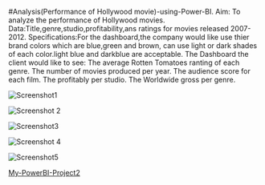 #Analysis(Performance of Hollywood movie)-using-Power-BI.
Aim: To analyze the performance of Hollywood movies.
Data:Title,genre,studio,profitability,ans ratings for movies released 2007-2012.
Specifications:For the dashboard,the company would like use thier brand colors which are blue,green and brown, can use light or dark shades of each color.light blue and darkblue are acceptable.
The Dashboard the client would like to see:
The average Rotten Tomatoes ranting of each genre.
The number of movies produced per year.
The audience score for each film.
The profitably per studio.
The Worldwide gross per genre.

 


![Screenshot1](https://user-images.githubusercontent.com/129103686/231909911-cc7620bb-ad11-473c-a638-1596f5c4343e.png)


![Screenshot 2](https://user-images.githubusercontent.com/129103686/231909920-8d6d6c9f-b115-467f-8d44-8b313df2a4e7.png)



![Screenshot3](https://user-images.githubusercontent.com/129103686/231909928-b24641f3-fa4b-40dd-87c1-95e93e141c8d.png)



![Screenshot 4](https://user-images.githubusercontent.com/129103686/231909941-93e5aea9-7c40-4d20-891d-2a9b58ff8ecf.png)



![Screenshot5](https://user-images.githubusercontent.com/129103686/231909946-2ddb3c70-cced-4143-b8a1-6d9a686a9833.png)

[My-PowerBI-Project2](https://app.powerbi.com/groups/me/reports/ce393361-99d3-4cac-a88e-923c5f6057c1/ReportSection)
